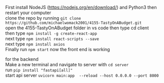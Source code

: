 First install NodeJS (https://nodejs.org/en/download/) and Python3 then restart your computer  
clone the repo by running ```git clone https://github.com/michaelwomack2001/4155-TastyOnABudget.git```  
open the 4155-TastyOnABudget folder in vs code then type cd client  
then type ```npm install -g create-react-app```  
next type ```npm install react-scripts --save```  
next type ```npm install axios```  
Finally run ```npm start``` now the front end is working  
  
for the backend  
Make a new terminal and navigate to server with ```cd server```  
run ```pip install "fastapi[all]"```  
start api server ```uvicorn main:app  --reload --host 0.0.0.0 --port 8000```  
